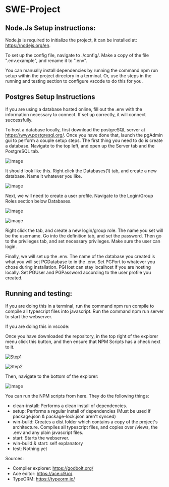 # SWE-Project

## Node.Js Setup instructions:

Node.js is required to initialize the project, it can be installed at: https://nodejs.org/en.

To set up the config file, navigate to ./config/. Make a copy of the file ".env.example", and rename it to ".env".

You can manually install dependencies by running the command npm run setup within the project directory in a terminal. Or, use the steps in the running and testing section to configure vscode to do this for you.

##  Postgres Setup Instructions

If you are using a database hosted online, fill out the .env with the information necessary to connect. If set up correctly, it will connect successfully.

To host a database locally, first download the postgreSQL server at https://www.postgresql.org/. Once you have done that, launch the pgAdmin gui to perform a couple setup steps.
The first thing you need to do is create a database. Navigate to the top left, and open up the Server tab and the PostgreSQL tab.

![image](https://github.com/user-attachments/assets/b71df0c2-a086-4e1c-bff9-f6bd5911c545)

It should look like this. Right click the Databases(1) tab, and create a new database. Name it whatever you like.

![image](https://github.com/user-attachments/assets/87314651-8b1a-4543-b858-29dcfe348a10)

Next, we will need to create a user profile. Navigate to the Login/Group Roles section below Databases.

![image](https://github.com/user-attachments/assets/9156fa49-c766-426c-be97-00eeec1581da)

![image](https://github.com/user-attachments/assets/e4e769d7-4860-42ac-b71b-836b017309e8)


Right click the tab, and create a new login/group role. The name you set will be the username. Go into the definition tab, and set the password. Then go to the privileges tab, and set necessary privileges. Make sure the user can login.

Finally, we will set up the .env. The name of the database you created is what you will set PGDatabase to in the .env. Set PGPort to whatever you chose during installation. PGHost can stay localhost if you are hosting locally.  Set PGUser and PGPassword according to the user profile you created.

## Running and testing:

If you are doing this in a terminal, run the command npm run compile to compile all typescript files into javascript. Run the command npm run server to start the webserver. 

If you are doing this in vscode:

Once you have downloaded the repository, in the top right of the explorer menu click this button, and then ensure that NPM Scripts has a check next to it.

![Step1](https://github.com/user-attachments/assets/ab932a66-394f-4b82-abef-33768771c5d6)

![Step2](https://github.com/user-attachments/assets/3c35fdce-fe97-4536-ad55-9d4ce96f463b)

Then, navigate to the bottom of the explorer:

![image](https://github.com/user-attachments/assets/45b97c69-be46-4c4d-8f55-cc4d957dc2d0)

You can run the NPM scripts from here. They do the following things:
- clean-install: Performs a clean install of dependencies.
- setup: Performs a regular install of dependencies (Must be used if package.json & package-lock.json aren't synced)
- win-build: Creates a dist folder which contains a copy of the project's architecture. Compiles all typescript files, and copies over /views,  the .env and any plain javascript files.
- start: Starts the webserver.
- win-build & start: self explanatory
- test: Nothing yet

Sources:

- Compiler explorer: https://godbolt.org/
- Ace editor: https://ace.c9.io/
- TypeORM: https://typeorm.io/
